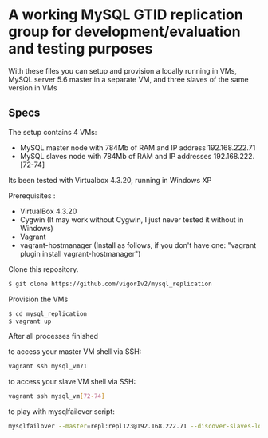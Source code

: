 # A working MySQL GTID replication group for development/evaluation and testing purposes

With these files you can setup and provision a locally running in VMs,
MySQL server 5.6 master in a separate VM, and three slaves of the same version in VMs

## Specs

The setup contains 4 VMs:

* MySQL master node with 784Mb of RAM and IP address 192.168.222.71
* MySQL slaves node with 784Mb of RAM and IP addresses 192.168.222.[72-74]

Its been tested with Virtualbox 4.3.20, running in Windows XP

Prerequisites :
- VirtualBox 4.3.20 
- Cygwin (It may work without Cygwin, I just never tested it without in Windows)
- Vagrant 
- vagrant-hostmanager (Install as follows, if you don't have one: "vagrant plugin install vagrant-hostmanager")


Clone this repository.

```bash
$ git clone https://github.com/vigorIv2/mysql_replication
```

Provision the VMs

```bash
$ cd mysql_replication
$ vagrant up
```

After all processes finished 

to access your master VM shell via SSH:

```bash
vagrant ssh mysql_vm71
```
to access your slave VM shell via SSH:

```bash
vagrant ssh mysql_vm[72-74]
```

to play with mysqlfailover script:

```bash
mysqlfailover --master=repl:repl123@192.168.222.71 --discover-slaves-login=repl
```


